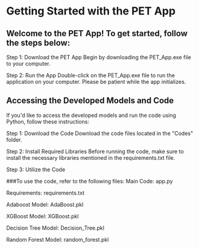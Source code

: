 # Getting Started with the PET App

## Welcome to the PET App! To get started, follow the steps below:

Step 1: Download the PET App
Begin by downloading the PET_App.exe file to your computer.

Step 2: Run the App
Double-click on the PET_App.exe file to run the application on your computer.
Please be patient while the app initializes.



## Accessing the Developed Models and Code
If you'd like to access the developed models and run the code using Python, follow these instructions:

Step 1: Download the Code
Download the code files located in the "Codes" folder.

Step 2: Install Required Libraries
Before running the code, make sure to install the necessary libraries mentioned in the requirements.txt file.

Step 3: Utilize the Code

###To use the code, refer to the following files:
Main Code: app.py

Requirements: requirements.txt

Adaboost Model: AdaBoost.pkl

XGBoost Model: XGBoost.pkl

Decision Tree Model: Decision_Tree.pkl

Random Forest Model: random_forest.pkl


